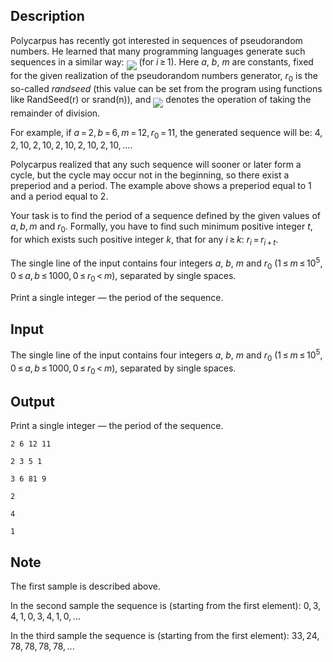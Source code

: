 ## Description

<div><p>Polycarpus has recently got interested in sequences of pseudorandom numbers. He learned that many programming languages generate such sequences in a similar way: <img align="middle" class="tex-formula" src="file://oO4sDJX6.png" style="max-width: 100.0%;max-height: 100.0%;"> (for <span class="tex-span"><i>i</i> ≥ 1</span>). Here <span class="tex-span"><i>a</i></span>, <span class="tex-span"><i>b</i></span>, <span class="tex-span"><i>m</i></span> are constants, fixed for the given realization of the pseudorandom numbers generator, <span class="tex-span"><i>r</i><sub class="lower-index">0</sub></span> is the so-called <span class="tex-span"><i>randseed</i></span> (this value can be set from the program using functions like <span class="tex-font-style-tt">RandSeed(r)</span> or <span class="tex-font-style-tt">srand(n)</span>), and <img align="middle" class="tex-formula" src="file://YgaVHvnm.png" style="max-width: 100.0%;max-height: 100.0%;"> denotes the operation of taking the remainder of division.</p><p>For example, if <span class="tex-span"><i>a</i> = 2, <i>b</i> = 6, <i>m</i> = 12, <i>r</i><sub class="lower-index">0</sub> = 11</span>, the generated sequence will be: <span class="tex-span">4, 2, 10, 2, 10, 2, 10, 2, 10, 2, 10, ...</span>.</p><p>Polycarpus realized that any such sequence will sooner or later form a cycle, but the cycle may occur not in the beginning, so there exist a preperiod and a period. The example above shows a preperiod equal to 1 and a period equal to 2.</p><p>Your task is to find the period of a sequence defined by the given values of <span class="tex-span"><i>a</i>, <i>b</i>, <i>m</i></span> and <span class="tex-span"><i>r</i><sub class="lower-index">0</sub></span>. Formally, you have to find such minimum positive integer <span class="tex-span"><i>t</i></span>, for which exists such positive integer <span class="tex-span"><i>k</i></span>, that for any <span class="tex-span"><i>i</i> ≥ <i>k</i></span>: <span class="tex-span"><i>r</i><sub class="lower-index"><i>i</i></sub> = <i>r</i><sub class="lower-index"><i>i</i> + <i>t</i></sub></span>.</p></div><div class="input-specification"><p>The single line of the input contains four integers <span class="tex-span"><i>a</i></span>, <span class="tex-span"><i>b</i></span>, <span class="tex-span"><i>m</i></span> and <span class="tex-span"><i>r</i><sub class="lower-index">0</sub></span> (<span class="tex-span">1 ≤ <i>m</i> ≤ 10<sup class="upper-index">5</sup>, 0 ≤ <i>a</i>, <i>b</i> ≤ 1000, 0 ≤ <i>r</i><sub class="lower-index">0</sub> &lt; <i>m</i></span>), separated by single spaces.</p></div><div class="output-specification"><p>Print a single integer — the period of the sequence.</p></div>

## Input

<p>The single line of the input contains four integers <span class="tex-span"><i>a</i></span>, <span class="tex-span"><i>b</i></span>, <span class="tex-span"><i>m</i></span> and <span class="tex-span"><i>r</i><sub class="lower-index">0</sub></span> (<span class="tex-span">1 ≤ <i>m</i> ≤ 10<sup class="upper-index">5</sup>, 0 ≤ <i>a</i>, <i>b</i> ≤ 1000, 0 ≤ <i>r</i><sub class="lower-index">0</sub> &lt; <i>m</i></span>), separated by single spaces.</p>

## Output

<p>Print a single integer — the period of the sequence.</p>





```input1
2 6 12 11

```




```input2
2 3 5 1

```




```input3
3 6 81 9

```




```output1
2

```




```output2
4

```




```output3
1

```



## Note

<p>The first sample is described above. </p><p>In the second sample the sequence is (starting from the first element): <span class="tex-span">0, 3, 4, 1, 0, 3, 4, 1, 0, ...</span></p><p>In the third sample the sequence is (starting from the first element): <span class="tex-span">33, 24, 78, 78, 78, 78, ...</span></p>

